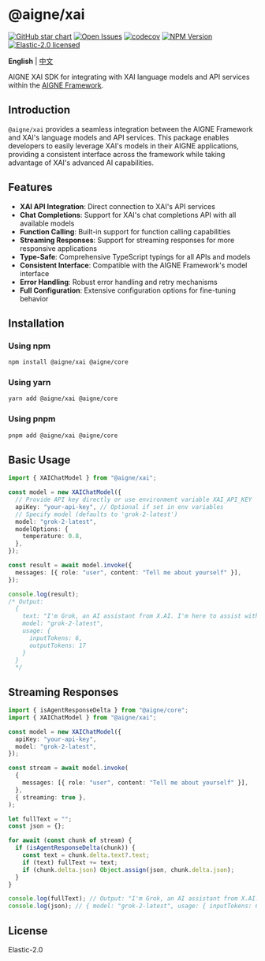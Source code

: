# @aigne/xai

[![GitHub star chart](https://img.shields.io/github/stars/AIGNE-io/aigne-framework?style=flat-square)](https://star-history.com/#AIGNE-io/aigne-framework)
[![Open Issues](https://img.shields.io/github/issues-raw/AIGNE-io/aigne-framework?style=flat-square)](https://github.com/AIGNE-io/aigne-framework/issues)
[![codecov](https://codecov.io/gh/AIGNE-io/aigne-framework/graph/badge.svg?token=DO07834RQL)](https://codecov.io/gh/AIGNE-io/aigne-framework)
[![NPM Version](https://img.shields.io/npm/v/@aigne/xai)](https://www.npmjs.com/package/@aigne/xai)
[![Elastic-2.0 licensed](https://img.shields.io/npm/l/@aigne/xai)](https://github.com/AIGNE-io/aigne-framework/blob/main/LICENSE.md)

**English** | [中文](README.zh.md)

AIGNE XAI SDK for integrating with XAI language models and API services within the [AIGNE Framework](https://github.com/AIGNE-io/aigne-framework).

## Introduction

`@aigne/xai` provides a seamless integration between the AIGNE Framework and XAI's language models and API services. This package enables developers to easily leverage XAI's models in their AIGNE applications, providing a consistent interface across the framework while taking advantage of XAI's advanced AI capabilities.

## Features

* **XAI API Integration**: Direct connection to XAI's API services
* **Chat Completions**: Support for XAI's chat completions API with all available models
* **Function Calling**: Built-in support for function calling capabilities
* **Streaming Responses**: Support for streaming responses for more responsive applications
* **Type-Safe**: Comprehensive TypeScript typings for all APIs and models
* **Consistent Interface**: Compatible with the AIGNE Framework's model interface
* **Error Handling**: Robust error handling and retry mechanisms
* **Full Configuration**: Extensive configuration options for fine-tuning behavior

## Installation

### Using npm

```bash
npm install @aigne/xai @aigne/core
```

### Using yarn

```bash
yarn add @aigne/xai @aigne/core
```

### Using pnpm

```bash
pnpm add @aigne/xai @aigne/core
```

## Basic Usage

```typescript file="test/xai-chat-model.test.ts" region="example-xai-chat-model"
import { XAIChatModel } from "@aigne/xai";

const model = new XAIChatModel({
  // Provide API key directly or use environment variable XAI_API_KEY
  apiKey: "your-api-key", // Optional if set in env variables
  // Specify model (defaults to 'grok-2-latest')
  model: "grok-2-latest",
  modelOptions: {
    temperature: 0.8,
  },
});

const result = await model.invoke({
  messages: [{ role: "user", content: "Tell me about yourself" }],
});

console.log(result);
/* Output:
  {
    text: "I'm Grok, an AI assistant from X.AI. I'm here to assist with a touch of humor and wit!",
    model: "grok-2-latest",
    usage: {
      inputTokens: 6,
      outputTokens: 17
    }
  }
  */
```

## Streaming Responses

```typescript file="test/xai-chat-model.test.ts" region="example-xai-chat-model-streaming"
import { isAgentResponseDelta } from "@aigne/core";
import { XAIChatModel } from "@aigne/xai";

const model = new XAIChatModel({
  apiKey: "your-api-key",
  model: "grok-2-latest",
});

const stream = await model.invoke(
  {
    messages: [{ role: "user", content: "Tell me about yourself" }],
  },
  { streaming: true },
);

let fullText = "";
const json = {};

for await (const chunk of stream) {
  if (isAgentResponseDelta(chunk)) {
    const text = chunk.delta.text?.text;
    if (text) fullText += text;
    if (chunk.delta.json) Object.assign(json, chunk.delta.json);
  }
}

console.log(fullText); // Output: "I'm Grok, an AI assistant from X.AI. I'm here to assist with a touch of humor and wit!"
console.log(json); // { model: "grok-2-latest", usage: { inputTokens: 6, outputTokens: 17 } }
```

## License

Elastic-2.0

